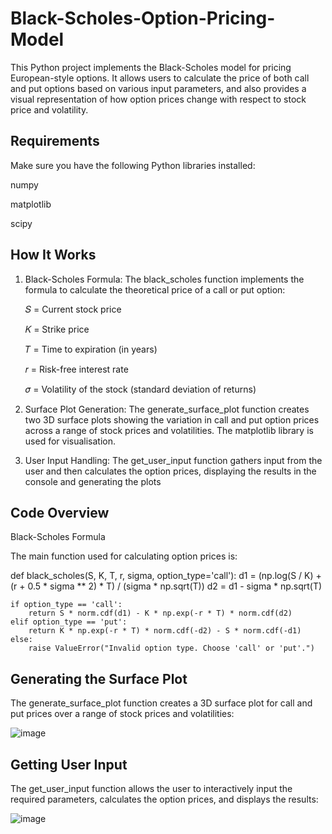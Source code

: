 # Black-Scholes-Option-Pricing-Model

This Python project implements the Black-Scholes model for pricing European-style options. It allows users to calculate the price of both call and put options based on various input parameters, and also provides a visual representation of how option prices change with respect to stock price and volatility.

## Requirements
Make sure you have the following Python libraries installed:

numpy

matplotlib

scipy

## How It Works

1. Black-Scholes Formula: The black_scholes function implements the formula to calculate the theoretical price of a call or put option:

    𝑆 = Current stock price

    𝐾 = Strike price

    𝑇 = Time to expiration (in years)

    𝑟 = Risk-free interest rate
  
    𝜎 = Volatility of the stock (standard deviation of returns)

2. Surface Plot Generation: The generate_surface_plot function creates two 3D surface plots showing the variation in call and put option prices across a range of stock prices and volatilities. The matplotlib library is used for visualisation.

3. User Input Handling: The get_user_input function gathers input from the user and then calculates the option prices, displaying the results in the console and generating the plots

## Code Overview

Black-Scholes Formula

The main function used for calculating option prices is:

def black_scholes(S, K, T, r, sigma, option_type='call'):
    d1 = (np.log(S / K) + (r + 0.5 * sigma ** 2) * T) / (sigma * np.sqrt(T))
    d2 = d1 - sigma * np.sqrt(T)
    
    if option_type == 'call':
        return S * norm.cdf(d1) - K * np.exp(-r * T) * norm.cdf(d2)
    elif option_type == 'put':
        return K * np.exp(-r * T) * norm.cdf(-d2) - S * norm.cdf(-d1)
    else:
        raise ValueError("Invalid option type. Choose 'call' or 'put'.")

## Generating the Surface Plot
The generate_surface_plot function creates a 3D surface plot for call and put prices over a range of stock prices and volatilities:

![image](https://github.com/user-attachments/assets/55eaa4c2-3655-4987-b0fb-02132157ffa5)

## Getting User Input
The get_user_input function allows the user to interactively input the required parameters, calculates the option prices, and displays the results:

![image](https://github.com/user-attachments/assets/3e7578c8-1cdd-45f1-bd29-7f7193844ebc)

